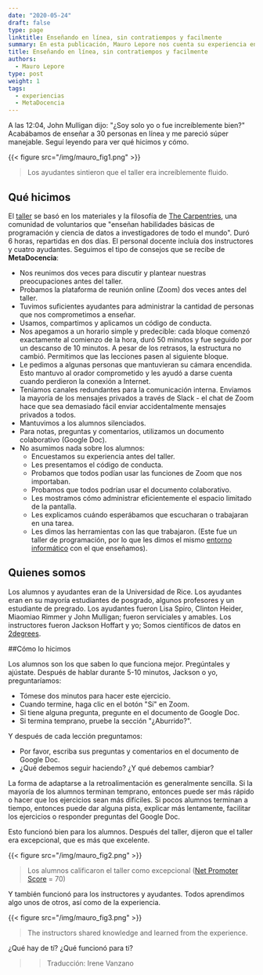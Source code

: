 ```yaml
---
date: "2020-05-24"
draft: false
type: page
linktitle: Enseñando en línea, sin contratiempos y facilmente
summary: En esta publicación, Mauro Lepore nos cuenta su experiencia enseñando un curso utilizando lo que aprendió en MetaDocencia.
title: Enseñando en línea, sin contratiempos y facilmente
authors: 
  - Mauro Lepore
type: post
weight: 1
tags: 
  - experiencias
  - MetaDocencia 
---
```


A las 12:04, John Mulligan dijo: "¿Soy solo yo o fue increíblemente bien?" Acabábamos de enseñar a 30 personas en línea y me pareció súper manejable. Seguí leyendo para ver qué hicimos y cómo.

{{< figure src="/img/mauro_fig1.png" >}}
> Los ayudantes sintieron que el taller era increíblemente fluido.

## Qué hicimos

El [taller](https://maurolepore.github.io/2020-05-12-rice/) se basó en los materiales y la filosofía de [The Carpentries](https://carpentries.org/), una comunidad de voluntarios que "enseñan habilidades básicas de programación y ciencia de datos a investigadores de todo el mundo". Duró 6 horas, repartidas en dos días. El personal docente incluía dos instructores y cuatro ayudantes. Seguimos el tipo de consejos que se recibe de **MetaDocencia**:

* Nos reunimos dos veces para discutir y plantear nuestras preocupaciones antes del taller.
* Probamos la plataforma de reunión online (Zoom) dos veces antes del taller.
* Tuvimos suficientes ayudantes para administrar la cantidad de personas que nos comprometimos a enseñar.
* Usamos, compartimos y aplicamos un código de conducta.
* Nos apegamos a un horario simple y predecible: cada bloque comenzó exactamente al comienzo de la hora, duró 50 minutos y fue seguido por un descanso de 10 minutos. A pesar de los retrasos, la estructura no cambió. Permitimos que las lecciones pasen al siguiente bloque.
* Le pedimos a algunas personas que mantuvieran su cámara encendida. Esto mantuvo al orador comprometido y les ayudó a darse cuenta cuando perdieron la conexión a Internet.
* Teníamos canales redundantes para la comunicación interna. Enviamos la mayoría de los mensajes privados a través de Slack - el chat de Zoom hace que sea demasiado fácil enviar accidentalmente mensajes privados a todos.
* Mantuvimos a los alumnos silenciados.
* Para notas, preguntas y comentarios, utilizamos un documento colaborativo (Google Doc).
* No asumimos nada sobre los alumnos:
  - Encuestamos su experiencia antes del taller.
  - Les presentamos el código de conducta.
  - Probamos que todos podían usar las funciones de Zoom que nos importaban.
  - Probamos que todos podrían usar el documento colaborativo.
  - Les mostramos cómo administrar eficientemente el espacio limitado de la pantalla.
  - Les explicamos cuándo esperábamos que escucharan o trabajaran en una tarea.
  - Les dimos las herramientas con las que trabajaron. (Este fue un taller de programación, por lo que les dimos el mismo [entorno informático](https://rstudio.cloud/) con el que enseñamos).

## Quienes somos
 
Los alumnos y ayudantes eran de la Universidad de Rice. Los ayudantes eran en su mayoría estudiantes de posgrado, algunos profesores y un estudiante de pregrado. Los ayudantes fueron Lisa Spiro, Clinton Heider, Miaomiao Rimmer y John Mulligan; fueron serviciales y amables. Los instructores fueron Jackson Hoffart y yo; Somos científicos de datos en [2degrees](https://2degrees-investing.org/).

##Cómo lo hicimos

Los alumnos son los que saben lo que funciona mejor. Pregúntales y ajústate.
Después de hablar durante 5-10 minutos, Jackson o yo, preguntaríamos:

* Tómese dos minutos para hacer este ejercicio.
* Cuando termine, haga clic en el botón "Sí" en Zoom.
* Si tiene alguna pregunta, pregunte en el documento de Google Doc.
* Si termina temprano, pruebe la sección "¿Aburrido?".
 
Y después de cada lección preguntamos:

* Por favor, escriba sus preguntas y comentarios en el documento de Google Doc.
* ¿Qué debemos seguir haciendo? ¿Y qué debemos cambiar?

La forma de adaptarse a la retroalimentación es generalmente sencilla. Si la mayoría de los alumnos terminan temprano, entonces puede ser más rápido o hacer que los ejercicios sean más difíciles. Si pocos alumnos terminan a tiempo, entonces puede dar alguna pista, explicar más lentamente, facilitar los ejercicios o responder preguntas del Google Doc.

Esto funcionó bien para los alumnos. Después del taller, dijeron que el taller era excepcional, que es más que excelente.

{{< figure src="/img/mauro_fig2.png" >}}
> Los alumnos calificaron el taller como excepcional ([Net Promoter Score](https://en.wikipedia.org/wiki/Net_Promoter)  = 70)

Y también funcionó para los instructores y ayudantes. Todos aprendimos algo unos de otros, así como de la experiencia.

{{< figure src="/img/mauro_fig3.png" >}}
> The instructors shared knowledge and learned from the experience.

¿Qué hay de tí? ¿Qué funcionó para ti?

>> Traducción: Irene Vanzano